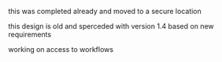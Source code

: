 


this was completed already and moved to a secure location

this design is old and sperceded with version 1.4 based on new requirements

working on access to workflows
